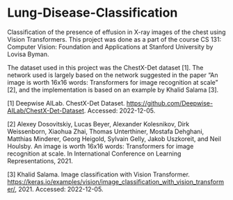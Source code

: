 # Lung-Disease-Classification
Classification of the presence of effusion in X-ray images of the chest using Vision Transformers. This project was done as a part of the course CS 131: Computer Vision: Foundation and Applications at Stanford University by Lovisa Byman.

The dataset used in this project was the ChestX-Det dataset [1]. The network used is largely based on the network suggested in the paper “An image is worth 16x16 words: Transformers for image recognition at scale” [2], and the implementation is based on an example by Khalid Salama [3].



[1] Deepwise AILab. ChestX-Det Dataset. https://github.com/Deepwise-AILab/ChestX-Det-Dataset. Accessed: 2022-12-05.

[2] Alexey Dosovitskiy, Lucas Beyer, Alexander Kolesnikov, Dirk Weissenborn, Xiaohua Zhai, Thomas Unterthiner, Mostafa Dehghani, Matthias Minderer, Georg Heigold, Sylvain Gelly, Jakob Uszkoreit, and Neil Houlsby. An image is worth 16x16 words: Transformers for image recognition at scale. In International Conference on Learning Representations, 2021.

[3] Khalid Salama. Image classification with Vision Transformer. https://keras.io/examples/vision/image_classification_with_vision_transformer/, 2021. Accessed: 2022-12-05.
